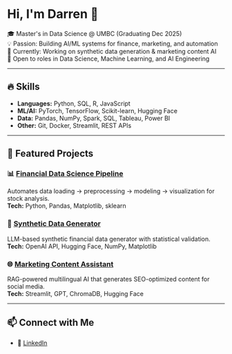 # Hi, I'm Darren 👋  

🎓 Master's in Data Science @ UMBC (Graduating Dec 2025)  
💡 Passion: Building AI/ML systems for finance, marketing, and automation  
📌 Currently: Working on synthetic data generation & marketing content AI  
🚀 Open to roles in Data Science, Machine Learning, and AI Engineering  

---

## 🔥 Skills  
- **Languages:** Python, SQL, R, JavaScript  
- **ML/AI:** PyTorch, TensorFlow, Scikit-learn, Hugging Face  
- **Data:** Pandas, NumPy, Spark, SQL, Tableau, Power BI  
- **Other:** Git, Docker, Streamlit, REST APIs  

---

## 📂 Featured Projects  

### 📊 [Financial Data Science Pipeline](link-to-repo)
Automates data loading → preprocessing → modeling → visualization for stock analysis.  
**Tech:** Python, Pandas, Matplotlib, sklearn  

### 🤖 [Synthetic Data Generator](link-to-repo)
LLM-based synthetic financial data generator with statistical validation.  
**Tech:** OpenAI API, Hugging Face, NumPy, Matplotlib  

### 🌐 [Marketing Content Assistant](link-to-repo)
RAG-powered multilingual AI that generates SEO-optimized content for social media.  
**Tech:** Streamlit, GPT, ChromaDB, Hugging Face  

---

## 📫 Connect with Me  
- 💼 [LinkedIn](www.linkedin.com/in/darren-dcunha-4414291b6)  
